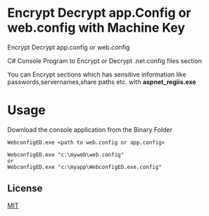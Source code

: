 # Encrypt Decrypt app.Config or web.config with Machine Key
Encrypt Decrypt app.config or web.config 

C# Console Program to Encrypt or Decrypt .net config files section

You can Encrypt sections which has sensitive information like passwords,servernames,share paths etc. with **aspnet_regiis.exe**

# Usage

Download the console application from the Binary Folder

```
WebconfigED.exe <path to web.config or app.config>
```

```
WebconfigED.exe "c:\myweb\web.config" 
or 
WebconfigED.exe "c:\myapp\WebconfigED.exe.config"
```

## License

[MIT](https://opensource.org/licenses/MIT)
